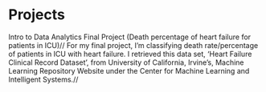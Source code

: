 # Projects
Intro to Data Analytics Final Project (Death percentage of heart failure for patients in ICU)//
For my final project, I’m classifying death rate/percentage of patients in ICU with heart failure. I retrieved this data set, ‘Heart Failure Clinical Record Dataset’, from University of California, Irvine’s, Machine Learning Repository Website under the Center for Machine Learning and Intelligent Systems.//
